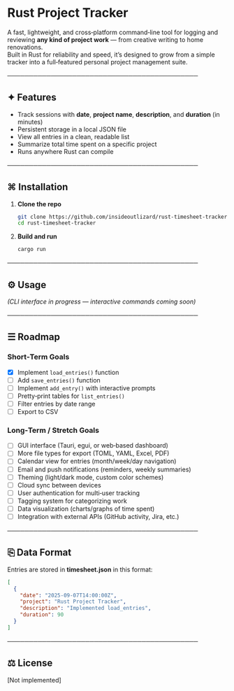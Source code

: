 # Rust Project Tracker


A fast, lightweight, and cross‑platform command‑line tool for logging and reviewing **any kind of project work** — from creative writing to home renovations.  
Built in Rust for reliability and speed, it’s designed to grow from a simple tracker into a full‑featured personal project management suite.

────────────────────────────────────────────

## ✦ Features

- Track sessions with **date**, **project name**, **description**, and **duration** (in minutes)
- Persistent storage in a local JSON file
- View all entries in a clean, readable list
- Summarize total time spent on a specific project
- Runs anywhere Rust can compile

────────────────────────────────────────────

## ⌘ Installation

1. **Clone the repo**
    ```bash
    git clone https://github.com/insideoutlizard/rust-timesheet-tracker
    cd rust-timesheet-tracker
    ```
2. **Build and run**
    ```bash
    cargo run
    ```

────────────────────────────────────────────

## ⚙ Usage

*(CLI interface in progress — interactive commands coming soon)*

────────────────────────────────────────────

## ☰ Roadmap

### Short‑Term Goals
- [x] Implement `load_entries()` function
- [ ] Add `save_entries()` function
- [ ] Implement `add_entry()` with interactive prompts
- [ ] Pretty‑print tables for `list_entries()`
- [ ] Filter entries by date range
- [ ] Export to CSV

### Long‑Term / Stretch Goals
- [ ] GUI interface (Tauri, egui, or web‑based dashboard)
- [ ] More file types for export (TOML, YAML, Excel, PDF)
- [ ] Calendar view for entries (month/week/day navigation)
- [ ] Email and push notifications (reminders, weekly summaries)
- [ ] Theming (light/dark mode, custom color schemes)
- [ ] Cloud sync between devices
- [ ] User authentication for multi‑user tracking
- [ ] Tagging system for categorizing work
- [ ] Data visualization (charts/graphs of time spent)
- [ ] Integration with external APIs (GitHub activity, Jira, etc.)

────────────────────────────────────────────

## ⎘ Data Format

Entries are stored in **timesheet.json** in this format:

```json
[
  {
    "date": "2025-09-07T14:00:00Z",
    "project": "Rust Project Tracker",
    "description": "Implemented load_entries",
    "duration": 90
  }
]
```

────────────────────────────────────────────

## ⚖ License

[Not implemented]